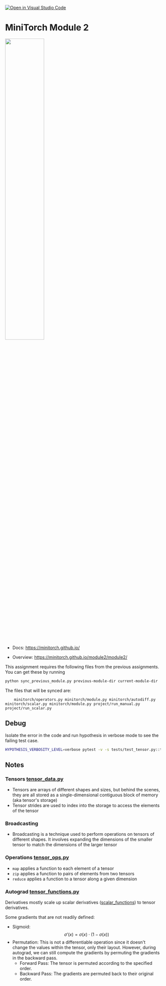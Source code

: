 [![Open in Visual Studio Code](https://classroom.github.com/assets/open-in-vscode-2e0aaae1b6195c2367325f4f02e2d04e9abb55f0b24a779b69b11b9e10269abc.svg)](https://classroom.github.com/online_ide?assignment_repo_id=15367888&assignment_repo_type=AssignmentRepo)

# MiniTorch Module 2

<img src="https://minitorch.github.io/minitorch.svg" width="50%">

- Docs: https://minitorch.github.io/

- Overview: https://minitorch.github.io/module2/module2/

This assignment requires the following files from the previous assignments. You can get these by running

```bash
python sync_previous_module.py previous-module-dir current-module-dir
```

The files that will be synced are:

        minitorch/operators.py minitorch/module.py minitorch/autodiff.py minitorch/scalar.py minitorch/module.py project/run_manual.py project/run_scalar.py

## Debug

Isolate the error in the code and run hypothesis in verbose mode to see the failing test case.

```bash
HYPOTHESIS_VERBOSITY_LEVEL=verbose pytest -v -s tests/test_tensor.py::test_permute
```

## Notes

### Tensors [tensor_data.py](minitorch/tensor_data.py)

- Tensors are arrays of different shapes and sizes, but behind the scenes, they are all stored as a single-dimensional contiguous block of memory (aka tensor's storage)
- Tensor strides are used to index into the storage to access the elements of the tensor

### Broadcasting

- Broadcasting is a technique used to perform operations on tensors of different shapes. It involves expanding the dimensions of the smaller tensor to match the dimensions of the larger tensor

### Operations [tensor_ops.py](minitorch/tensor_ops.py)

- `map` applies a function to each element of a tensor
- `zip` applies a function to pairs of elements from two tensors
- `reduce` applies a function to a tensor along a given dimension

### Autograd [tensor_functions.py](minitorch/tensor_functions.py)

Derivatives mostly scale up scalar derivatives ([scalar_functions](minitorch/scalar_functions.py)) to tensor derivatives.

Some gradients that are not readily defined:

- Sigmoid: $$\sigma'(x) = \sigma(x) \cdot (1 - \sigma(x))$$
- Permutation: This is not a differentiable operation since it doesn't change the values within the tensor, only their layout. However, during autograd, we can still compute the gradients by permuting the gradients in the backward pass.
  - Forward Pass: The tensor is permuted according to the specified order.
  - Backward Pass: The gradients are permuted back to their original order.

